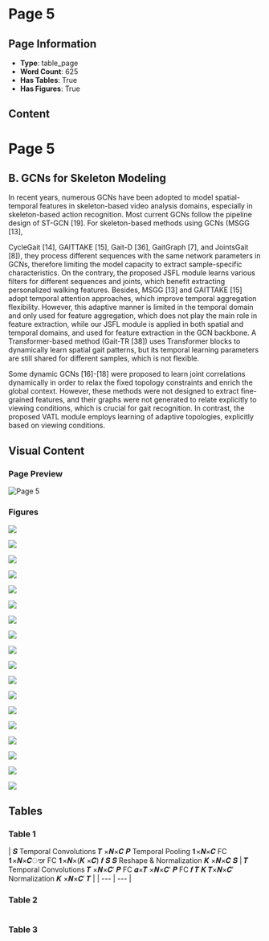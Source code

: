 # Page 5

## Page Information

- **Type**: table_page
- **Word Count**: 625
- **Has Tables**: True
- **Has Figures**: True

## Content

# Page 5

## B. GCNs for Skeleton Modeling

In recent years, numerous GCNs have been adopted to model spatial-temporal features in skeleton-based video analysis domains, especially in skeleton-based action recognition. Most current GCNs follow the pipeline design of ST-GCN [19]. For skeleton-based methods using GCNs (MSGG [13],

CycleGait [14], GAITTAKE [15], Gait-D [36], GaitGraph [7], and JointsGait [8]), they process different sequences with the same network parameters in GCNs, therefore limiting the model capacity to extract sample-specific characteristics. On the contrary, the proposed JSFL module learns various filters for different sequences and joints, which benefit extracting personalized walking features. Besides, MSGG [13] and GAITTAKE [15] adopt temporal attention approaches, which improve temporal aggregation flexibility. However, this adaptive manner is limited in the temporal domain and only used for feature aggregation, which does not play the main role in feature extraction, while our JSFL module is applied in both spatial and temporal domains, and used for feature extraction in the GCN backbone. A Transformer-based method (Gait-TR [38]) uses Transformer blocks to dynamically learn spatial gait patterns, but its temporal learning parameters are still shared for different samples, which is not flexible.

Some dynamic GCNs [16]-[18] were proposed to learn joint correlations dynamically in order to relax the fixed topology constraints and enrich the global context. However, these methods were not designed to extract fine-grained features, and their graphs were not generated to relate explicitly to viewing conditions, which is crucial for gait recognition. In contrast, the proposed VATL module employs learning of adaptive topologies, explicitly based on viewing conditions.

## Visual Content

### Page Preview

![Page 5](/projects/llms/images/ConditionAdaptive_Graph_Convolution_Learning_for_SkeletonBased_Gait_Recognition_page_5.png)

### Figures

![](/projects/llms/figures/ConditionAdaptive_Graph_Convolution_Learning_for_SkeletonBased_Gait_Recognition_page_5_figure_1.png)


![](/projects/llms/figures/ConditionAdaptive_Graph_Convolution_Learning_for_SkeletonBased_Gait_Recognition_page_5_figure_2.png)


![](/projects/llms/figures/ConditionAdaptive_Graph_Convolution_Learning_for_SkeletonBased_Gait_Recognition_page_5_figure_3.png)


![](/projects/llms/figures/ConditionAdaptive_Graph_Convolution_Learning_for_SkeletonBased_Gait_Recognition_page_5_figure_4.png)


![](/projects/llms/figures/ConditionAdaptive_Graph_Convolution_Learning_for_SkeletonBased_Gait_Recognition_page_5_figure_5.png)


![](/projects/llms/figures/ConditionAdaptive_Graph_Convolution_Learning_for_SkeletonBased_Gait_Recognition_page_5_figure_6.png)


![](/projects/llms/figures/ConditionAdaptive_Graph_Convolution_Learning_for_SkeletonBased_Gait_Recognition_page_5_figure_7.png)


![](/projects/llms/figures/ConditionAdaptive_Graph_Convolution_Learning_for_SkeletonBased_Gait_Recognition_page_5_figure_8.png)


![](/projects/llms/figures/ConditionAdaptive_Graph_Convolution_Learning_for_SkeletonBased_Gait_Recognition_page_5_figure_9.png)


![](/projects/llms/figures/ConditionAdaptive_Graph_Convolution_Learning_for_SkeletonBased_Gait_Recognition_page_5_figure_10.png)


![](/projects/llms/figures/ConditionAdaptive_Graph_Convolution_Learning_for_SkeletonBased_Gait_Recognition_page_5_figure_11.png)


![](/projects/llms/figures/ConditionAdaptive_Graph_Convolution_Learning_for_SkeletonBased_Gait_Recognition_page_5_figure_12.png)


![](/projects/llms/figures/ConditionAdaptive_Graph_Convolution_Learning_for_SkeletonBased_Gait_Recognition_page_5_figure_13.png)


![](/projects/llms/figures/ConditionAdaptive_Graph_Convolution_Learning_for_SkeletonBased_Gait_Recognition_page_5_figure_14.png)


![](/projects/llms/figures/ConditionAdaptive_Graph_Convolution_Learning_for_SkeletonBased_Gait_Recognition_page_5_figure_15.png)


![](/projects/llms/figures/ConditionAdaptive_Graph_Convolution_Learning_for_SkeletonBased_Gait_Recognition_page_5_figure_16.png)


![](/projects/llms/figures/ConditionAdaptive_Graph_Convolution_Learning_for_SkeletonBased_Gait_Recognition_page_5_figure_17.png)


![](/projects/llms/figures/ConditionAdaptive_Graph_Convolution_Learning_for_SkeletonBased_Gait_Recognition_page_5_figure_18.png)


## Tables

### Table 1

| 𝑺
Temporal
Convolutions
𝑻 ×𝑵×𝑪
𝑷
Temporal
Pooling
𝟏×𝑵×𝑪
FC
𝟏×𝑵×𝑪ൗr
FC
𝟏×𝑵×(𝑲 ×𝑪) 𝒇
𝑺 𝑺
Reshape &
Normalization
𝑲 ×𝑵×𝑪
𝑺 | 𝑻
Temporal
Convolutions
𝑻 ×𝑵×𝑪′
𝑷
FC
𝜶×𝑻 ×𝑵×𝑪′
𝑷
FC
𝒇 𝑻 𝑲 𝑻×𝑵×𝑪′
Normalization
𝑲 ×𝑵×𝑪′
𝑻 |
| --- | --- |

### Table 2

|  |  |
| --- | --- |

### Table 3

|  |  |
| --- | --- |
